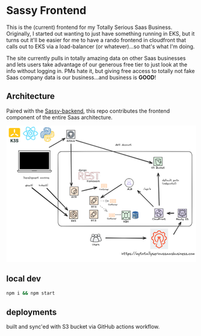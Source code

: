 # Sassy Frontend

This is the (current) frontend for my Totally Serious Saas Business. Originally, I started out wanting to just have something running in EKS, but it turns out it'll be easier for me to have a rando frontend in cloudfront that calls out to EKS via a load-balancer (or whatever)...so that's what I'm doing.

The site currently pulls in totally amazing data on other Saas businesses and lets users take advantage of our generous free tier to just look at the info without logging in. PMs hate it, but giving free access to totally not fake Saas company data is our business...and business is **GOOD**!

## Architecture

Paired with the [Sassy-backend](https://github.com/lpmi-13/sassy-backend), this repo contributes the frontend component of the entire Saas architecture.

![architecture diagram](sassy-architecture.png)

## local dev

```sh
npm i && npm start
```

## deployments

built and sync'ed with S3 bucket via GitHub actions workflow.
